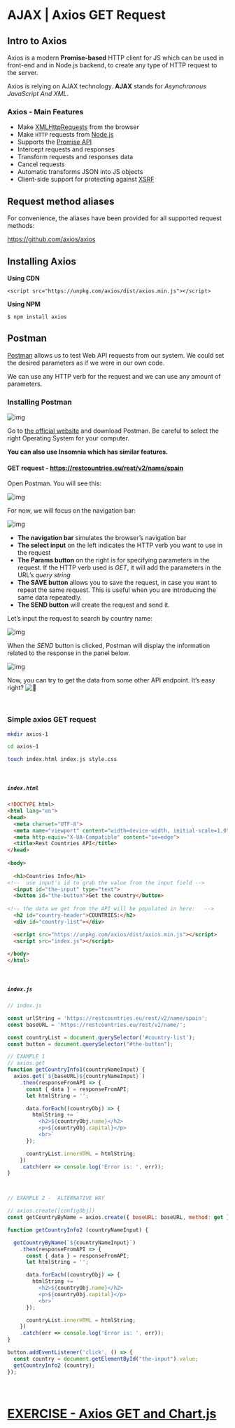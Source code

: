 # AJAX | Axios GET Request



## Intro to Axios

Axios is a modern **Promise-based** HTTP client for JS which can be used in front-end and in Node.js backend, to create any type of HTTP request to the server.





Axios is relying on AJAX technology. **AJAX** stands for *Asynchronous JavaScript And XML*.





### Axios - Main Features

- Make [XMLHttpRequests](https://developer.mozilla.org/en-US/docs/Web/API/XMLHttpRequest) from the browser
- Make `HTTP` requests from [Node.js](https://nodejs.org/api/http.html)
- Supports the [Promise API](https://developer.mozilla.org/en-US/docs/Web/JavaScript/Reference/Global_Objects/Promise)
- Intercept requests and responses
- Transform requests and responses data
- Cancel requests
- Automatic transforms JSON into JS objects
- Client-side support for protecting against [XSRF](https://en.wikipedia.org/wiki/Cross-site_request_forgery)







## Request method aliases

For convenience, the aliases have been provided for all supported request methods:



<https://github.com/axios/axios>





## Installing Axios



**Using CDN**

```
<script src="https://unpkg.com/axios/dist/axios.min.js"></script>
```

**Using NPM**

```
$ npm install axios
```













## Postman

[Postman](https://www.getpostman.com/docs) allows us to test Web API requests from our system. We could set the desired parameters as if we were in our own code.

We can use any HTTP verb for the request and we can use any amount of parameters.



### Installing Postman

![img](https://s3-eu-west-1.amazonaws.com/ih-materials/uploads/upload_59d53910a8a94a1096fa00a5ed2003aa.png)



Go to [the official website](https://www.getpostman.com/) and download Postman. Be careful to select the right Operating System for your computer.





**You can also use Insomnia which has similar features.**











#### GET request -  https://restcountries.eu/rest/v2/name/spain

Open Postman. You will see this:

![img](https://s3-eu-west-1.amazonaws.com/ih-materials/uploads/upload_af6eb57129e0e23b8d1f19d31e869e38.png)





For now, we will focus on the navigation bar:

![img](https://s3-eu-west-1.amazonaws.com/ih-materials/uploads/upload_cddeeca69a056e7e2cf76b6200f0c8c6.png)

- **The navigation bar** simulates the browser’s navigation bar
- **The select input** on the left indicates the HTTP verb you want to use in the request
- **The Params button** on the right is for specifying parameters in the request. If the HTTP verb used is *GET*, it will add the parameters in the URL’s *query string*
- **The SAVE button** allows you to save the request, in case you want to repeat the same request. This is useful when you are introducing the same data repeatedly.
- **The SEND button** will create the request and send it.

Let’s input the request to search by country name:

![img](https://s3-eu-west-1.amazonaws.com/ih-materials/uploads/upload_bc94497caeb6d47eb571d30564519cfb.png)

When the *SEND* button is clicked, Postman will display the information related to the response in the panel below.

![img](https://s3-eu-west-1.amazonaws.com/ih-materials/uploads/upload_51323792b25e8a6a053836c3c77b45fc.png)

Now, you can try to get the data from some other API endpoint. It’s easy right? ![:100:](http://materials.ironhack.com/build/emojify.js/dist/images/basic/100.png)





<br>





### Simple axios GET request

```bash
mkdir axios-1

cd axios-1

touch index.html index.js style.css
```



<br>



##### `index.html`

```html
<!DOCTYPE html>
<html lang="en">
<head>
  <meta charset="UTF-8">
  <meta name="viewport" content="width=device-width, initial-scale=1.0">
  <meta http-equiv="X-UA-Compatible" content="ie=edge">
  <title>Rest Countries API</title>
</head>
  
<body>
  
  <h1>Countries Info</h1>
<!--  use input's id to grab the value from the input field -->
  <input id="the-input" type="text">
  <button id="the-button">Get the country</button>
    
<!-- the data we get from the API will be populated in here:   -->
  <h2 id="country-header">COUNTRIES:</h2>
  <div id="country-list"></div>

  <script src="https://unpkg.com/axios/dist/axios.min.js"></script>
  <script src="index.js"></script>
  
</body>
</html>
```



<br>



##### `index.js`

```js
// index.js

const urlString = 'https://restcountries.eu/rest/v2/name/spain';
const baseURL = 'https://restcountries.eu/rest/v2/name/';

const countryList = document.querySelector('#country-list');
const button = document.querySelector("#the-button");

// EXAMPLE 1
// axios.get
function getCountryInfo1(countryNameInput) {
  axios.get(`${baseURL}${countryNameInput}`)
    .then(responseFromAPI => {
      const { data } = responseFromAPI;
      let htmlString = '';

      data.forEach((countryObj) => {
        htmlString += `
          <h2>${countryObj.name}</h2>
          <p>${countryObj.capital}</p>
          <br>`
      });

      countryList.innerHTML = htmlString;
    })
    .catch(err => console.log('Error is: ', err));
}



// EXAMPLE 2 -  ALTERNATIVE WAY

// axios.create([configObj])
const getCountryByName = axios.create({ baseURL: baseURL, method: get });

function getCountryInfo2 (countryNameInput) {

  getCountryByName(`${countryNameInput}`)
    .then(responseFromAPI => {
      const { data } = responseFromAPI;
      let htmlString = '';

      data.forEach((countryObj) => {
        htmlString += `
          <h2>${countryObj.name}</h2>
          <p>${countryObj.capital}</p>
          <br>`
      });

      countryList.innerHTML = htmlString;
    })
    .catch(err => console.log('Error is: ', err));
}

button.addEventListener('click', () => {
  const country = document.getElementById("the-input").value;
  getCountryInfo2 (country);
});
```









​	



# [EXERCISE - Axios GET and Chart.js](<https://github.com/ross-u/Exercise---Axios-GET-and-Chart.js>)









